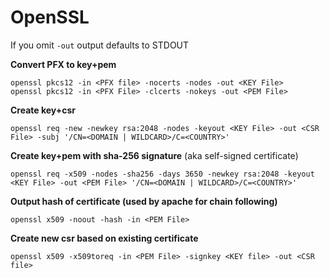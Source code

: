 OpenSSL
=======
If you omit `-out` output defaults to STDOUT

**Convert PFX to key+pem**

```
openssl pkcs12 -in <PFX file> -nocerts -nodes -out <KEY File>
openssl pkcs12 -in <PFX File> -clcerts -nokeys -out <PEM File>
```

**Create key+csr**

```
openssl req -new -newkey rsa:2048 -nodes -keyout <KEY File> -out <CSR File> -subj '/CN=<DOMAIN | WILDCARD>/C=<COUNTRY>'
```

**Create key+pem with sha-256 signature** (aka self-signed certificate)

```
openssl req -x509 -nodes -sha256 -days 3650 -newkey rsa:2048 -keyout <KEY File> -out <PEM File> '/CN=<DOMAIN | WILDCARD>/C=<COUNTRY>'
```

**Output hash of certificate (used by apache for chain following)**

```
openssl x509 -noout -hash -in <PEM File>
```

**Create new csr based on existing certificate**

```
openssl x509 -x509toreq -in <PEM File> -signkey <KEY file> -out <CSR file>
```
